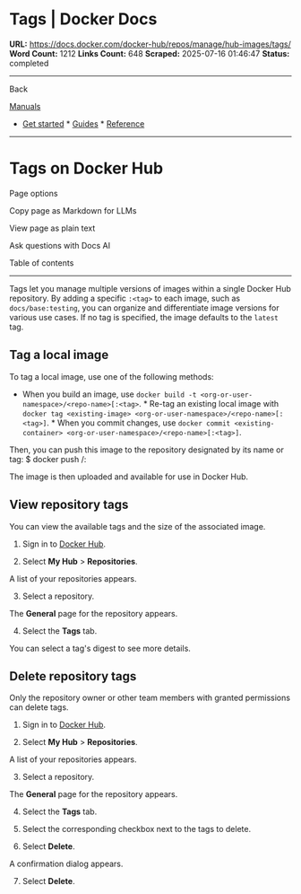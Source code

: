 # Tags | Docker Docs

**URL:** https://docs.docker.com/docker-hub/repos/manage/hub-images/tags/
**Word Count:** 1212
**Links Count:** 648
**Scraped:** 2025-07-16 01:46:47
**Status:** completed

---

Back

[Manuals](https://docs.docker.com/manuals/)

  * [Get started](https://docs.docker.com/get-started/)   * [Guides](https://docs.docker.com/guides/)   * [Reference](https://docs.docker.com/reference/)

* * *

# Tags on Docker Hub

Page options

Copy page as Markdown for LLMs

View page as plain text

Ask questions with Docs AI

Table of contents

* * *

Tags let you manage multiple versions of images within a single Docker Hub repository. By adding a specific `:<tag>` to each image, such as `docs/base:testing`, you can organize and differentiate image versions for various use cases. If no tag is specified, the image defaults to the `latest` tag.

## Tag a local image

To tag a local image, use one of the following methods:

  * When you build an image, use `docker build -t <org-or-user-namespace>/<repo-name>[:<tag>`.   * Re-tag an existing local image with `docker tag <existing-image> <org-or-user-namespace>/<repo-name>[:<tag>]`.   * When you commit changes, use `docker commit <existing-container> <org-or-user-namespace>/<repo-name>[:<tag>]`.

Then, you can push this image to the repository designated by its name or tag:               $ docker push <org-or-user-namespace>/<repo-name>:<tag>     

The image is then uploaded and available for use in Docker Hub.

## View repository tags

You can view the available tags and the size of the associated image.

  1. Sign in to [Docker Hub](https://hub.docker.com).

  2. Select **My Hub** > **Repositories**.

A list of your repositories appears.

  3. Select a repository.

The **General** page for the repository appears.

  4. Select the **Tags** tab.

You can select a tag's digest to see more details.

## Delete repository tags

Only the repository owner or other team members with granted permissions can delete tags.

  1. Sign in to [Docker Hub](https://hub.docker.com).

  2. Select **My Hub** > **Repositories**.

A list of your repositories appears.

  3. Select a repository.

The **General** page for the repository appears.

  4. Select the **Tags** tab.

  5. Select the corresponding checkbox next to the tags to delete.

  6. Select **Delete**.

A confirmation dialog appears.

  7. Select **Delete**.